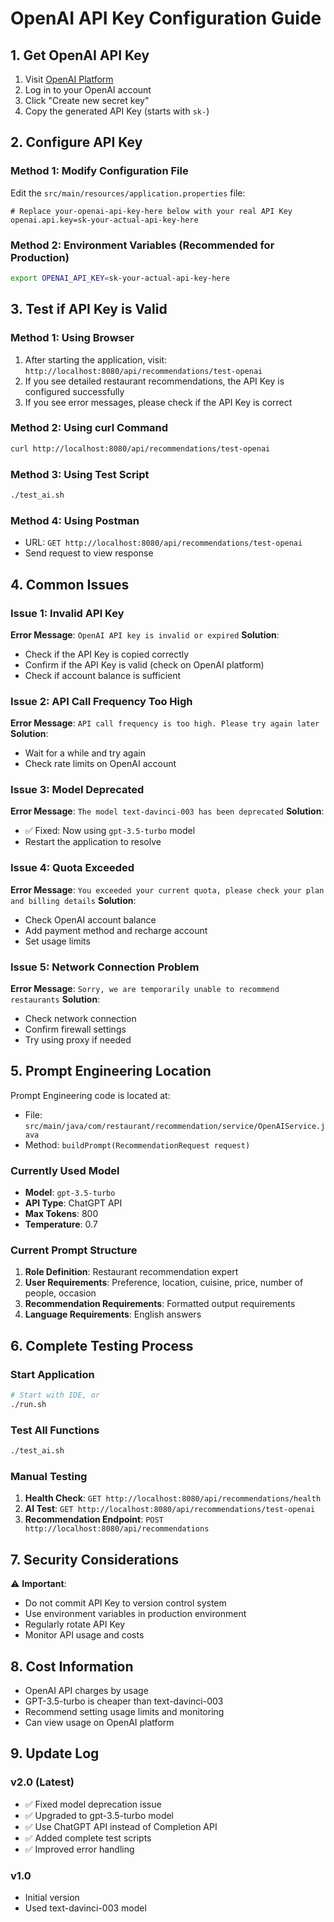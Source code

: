 # OpenAI API Key Configuration Guide

## 1. Get OpenAI API Key

1. Visit [OpenAI Platform](https://platform.openai.com/api-keys)
2. Log in to your OpenAI account
3. Click "Create new secret key"
4. Copy the generated API Key (starts with `sk-`)

## 2. Configure API Key

### Method 1: Modify Configuration File
Edit the `src/main/resources/application.properties` file:

```properties
# Replace your-openai-api-key-here below with your real API Key
openai.api.key=sk-your-actual-api-key-here
```

### Method 2: Environment Variables (Recommended for Production)
```bash
export OPENAI_API_KEY=sk-your-actual-api-key-here
```

## 3. Test if API Key is Valid

### Method 1: Using Browser
1. After starting the application, visit: `http://localhost:8080/api/recommendations/test-openai`
2. If you see detailed restaurant recommendations, the API Key is configured successfully
3. If you see error messages, please check if the API Key is correct

### Method 2: Using curl Command
```bash
curl http://localhost:8080/api/recommendations/test-openai
```

### Method 3: Using Test Script
```bash
./test_ai.sh
```

### Method 4: Using Postman
- URL: `GET http://localhost:8080/api/recommendations/test-openai`
- Send request to view response

## 4. Common Issues

### Issue 1: Invalid API Key
**Error Message**: `OpenAI API key is invalid or expired`
**Solution**:
- Check if the API Key is copied correctly
- Confirm if the API Key is valid (check on OpenAI platform)
- Check if account balance is sufficient

### Issue 2: API Call Frequency Too High
**Error Message**: `API call frequency is too high. Please try again later`
**Solution**:
- Wait for a while and try again
- Check rate limits on OpenAI account

### Issue 3: Model Deprecated
**Error Message**: `The model text-davinci-003 has been deprecated`
**Solution**:
- ✅ Fixed: Now using `gpt-3.5-turbo` model
- Restart the application to resolve

### Issue 4: Quota Exceeded
**Error Message**: `You exceeded your current quota, please check your plan and billing details`
**Solution**:
- Check OpenAI account balance
- Add payment method and recharge account
- Set usage limits

### Issue 5: Network Connection Problem
**Error Message**: `Sorry, we are temporarily unable to recommend restaurants`
**Solution**:
- Check network connection
- Confirm firewall settings
- Try using proxy if needed

## 5. Prompt Engineering Location

Prompt Engineering code is located at:
- File: `src/main/java/com/restaurant/recommendation/service/OpenAIService.java`
- Method: `buildPrompt(RecommendationRequest request)`

### Currently Used Model
- **Model**: `gpt-3.5-turbo`
- **API Type**: ChatGPT API
- **Max Tokens**: 800
- **Temperature**: 0.7

### Current Prompt Structure
1. **Role Definition**: Restaurant recommendation expert
2. **User Requirements**: Preference, location, cuisine, price, number of people, occasion
3. **Recommendation Requirements**: Formatted output requirements
4. **Language Requirements**: English answers

## 6. Complete Testing Process

### Start Application
```bash
# Start with IDE, or
./run.sh
```

### Test All Functions
```bash
./test_ai.sh
```

### Manual Testing
1. **Health Check**: `GET http://localhost:8080/api/recommendations/health`
2. **AI Test**: `GET http://localhost:8080/api/recommendations/test-openai`
3. **Recommendation Endpoint**: `POST http://localhost:8080/api/recommendations`

## 7. Security Considerations

⚠️ **Important**:
- Do not commit API Key to version control system
- Use environment variables in production environment
- Regularly rotate API Key
- Monitor API usage and costs

## 8. Cost Information

- OpenAI API charges by usage
- GPT-3.5-turbo is cheaper than text-davinci-003
- Recommend setting usage limits and monitoring
- Can view usage on OpenAI platform

## 9. Update Log

### v2.0 (Latest)
- ✅ Fixed model deprecation issue
- ✅ Upgraded to gpt-3.5-turbo model
- ✅ Use ChatGPT API instead of Completion API
- ✅ Added complete test scripts
- ✅ Improved error handling

### v1.0
- Initial version
- Used text-davinci-003 model 